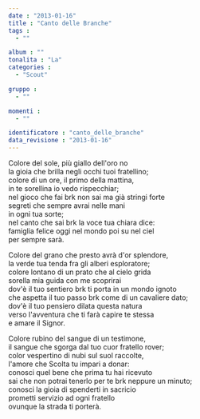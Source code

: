```yaml
---
date : "2013-01-16"
title : "Canto delle Branche"
tags : 
  - ""

album : ""
tonalita : "La"
categories : 
  - "Scout"

gruppo : 
  - ""

momenti : 
  - ""

identificatore : "canto_delle_branche"
data_revisione : "2013-01-16"
---
```

  
   
Colore del sole,  più giallo dell'oro no   
la gioia che brilla negli occhi tuoi fratellino;    
colore di un ore, il primo della mattina,   
in te sorellina io vedo rispecchiar;   
nel gioco che fai brk  non sai ma già stringi forte   
segreti che sempre avrai nelle mani   
in ogni tua sorte;   
nel canto che sai  brk la voce tua chiara dice:   
famiglia felice oggi nel mondo poi su nel ciel   
per sempre sarà.  
  
  
  
Colore del grano che presto avrà d'or splendore,   
la verde tua tenda fra gli alberi esploratore;   
colore lontano di un prato che al cielo grida   
sorella mia guida con me scoprirai  
dov'è il tuo sentiero brk ti porta in un mondo ignoto   
che aspetta il tuo passo brk come di un cavaliere dato;   
dov'è il tuo pensiero dilata questa natura   
verso l'avventura che ti farà capire te stessa   
e amare il Signor.  
  
  
  
Colore rubino del sangue di un testimone,   
il sangue che sgorga dal tuo cuor fratello rover;   
color vespertino di nubi sul suol raccolte,   
l'amore che Scolta tu impari a donar:   
conosci quel bene che prima tu hai ricevuto   
sai che non potrai tenerlo per te brk neppure un minuto;   
conosci la gioia di spenderti in sacricio   
prometti servizio ad ogni fratello   
ovunque la strada ti porterà.  
  
  
